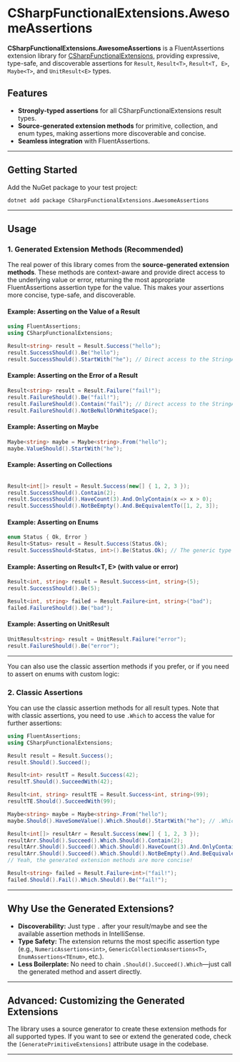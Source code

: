 # CSharpFunctionalExtensions.AwesomeAssertions

**CSharpFunctionalExtensions.AwesomeAssertions** is a FluentAssertions extension library
for [CSharpFunctionalExtensions](https://github.com/vkhorikov/CSharpFunctionalExtensions), providing expressive,
type-safe, and discoverable assertions for `Result`, `Result<T>`, `Result<T, E>`, `Maybe<T>`, and `UnitResult<E>` types.

## Features

- **Strongly-typed assertions** for all CSharpFunctionalExtensions result types.
- **Source-generated extension methods** for primitive, collection, and enum types, making assertions more discoverable
  and concise.
- **Seamless integration** with FluentAssertions.

---

## Getting Started

Add the NuGet package to your test project:

```shell
dotnet add package CSharpFunctionalExtensions.AwesomeAssertions
```

---

## Usage

### 1. Generated Extension Methods (Recommended)

The real power of this library comes from the **source-generated extension methods**. These methods are context-aware
and provide direct access to the underlying value or error, returning the most appropriate FluentAssertions assertion
type for the value. This makes your assertions more concise, type-safe, and discoverable.

#### Example: Asserting on the Value of a Result

```csharp
using FluentAssertions;
using CSharpFunctionalExtensions;

Result<string> result = Result.Success("hello");
result.SuccessShould().Be("hello");
result.SuccessShould().StartWith("he"); // Direct access to the StringAssertions (Or any other type of assertions based on the value)
```

#### Example: Asserting on the Error of a Result

```csharp
Result<string> result = Result.Failure("fail!");
result.FailureShould().Be("fail!");
result.FailureShould().Contain("fail"); // Direct access to the StringAssertions (Or any other type of assertions based on the error type)
result.FailureShould().NotBeNullOrWhiteSpace();
```

#### Example: Asserting on Maybe<T>

```csharp
Maybe<string> maybe = Maybe<string>.From("hello");
maybe.ValueShould().StartWith("he");
```

#### Example: Asserting on Collections

```csharp

Result<int[]> result = Result.Success(new[] { 1, 2, 3 });
result.SuccessShould().Contain(2);
result.SuccessShould().HaveCount(3).And.OnlyContain(x => x > 0);
result.SuccessShould().NotBeEmpty().And.BeEquivalentTo([1, 2, 3]);
```

#### Example: Asserting on Enums

```csharp
enum Status { Ok, Error }
Result<Status> result = Result.Success(Status.Ok);
result.SuccessShould<Status, int>().Be(Status.Ok); // The generic type parameters are a due to a limitation with generic type inference in C#.
```

#### Example: Asserting on Result<T, E> (with value or error)

```csharp
Result<int, string> result = Result.Success<int, string>(5);
result.SuccessShould().Be(5);

Result<int, string> failed = Result.Failure<int, string>("bad");
failed.FailureShould().Be("bad");
```

#### Example: Asserting on UnitResult<E>

```csharp
UnitResult<string> result = UnitResult.Failure("error");
result.FailureShould().Be("error");
```

---

You can also use the classic assertion methods if you prefer, or if you need to assert on enums with custom logic:

### 2. Classic Assertions

You can use the classic assertion methods for all result types. Note that with classic assertions, you need to use
`.Which` to access the value for further assertions:

```csharp
using FluentAssertions;
using CSharpFunctionalExtensions;

Result result = Result.Success();
result.Should().Succeed();

Result<int> resultT = Result.Success(42);
resultT.Should().SucceedWith(42);

Result<int, string> resultTE = Result.Success<int, string>(99);
resultTE.Should().SucceedWith(99);

Maybe<string> maybe = Maybe<string>.From("hello");
maybe.Should().HaveSomeValue().Which.Should().StartWith("he"); // .Which required for further assertions

Result<int[]> resultArr = Result.Success(new[] { 1, 2, 3 });
resultArr.Should().Succeed().Which.Should().Contain(2);
resultArr.Should().Succeed().Which.Should().HaveCount(3).And.OnlyContain(x => x > 0);
resultArr.Should().Succeed().Which.Should().NotBeEmpty().And.BeEquivalentTo([1, 2, 3]);
// Yeah, the generated extension methods are more concise!

Result<string> failed = Result.Failure<int>("fail!");
failed.Should().Fail().Which.Should().Be("fail!");
```

---

## Why Use the Generated Extensions?

- **Discoverability:** Just type `.` after your result/maybe and see the available assertion methods in IntelliSense.
- **Type Safety:** The extension returns the most specific assertion type (e.g., `NumericAssertions<int>`,
  `GenericCollectionAssertions<T>`, `EnumAssertions<TEnum>`, etc.).
- **Less Boilerplate:** No need to chain `.Should().Succeed().Which`—just call the generated method and assert directly.

---

## Advanced: Customizing the Generated Extensions

The library uses a source generator to create these extension methods for all supported types.
If you want to see or extend the generated code, check the `[GeneratePrimitiveExtensions]` attribute usage in the
codebase.

---

